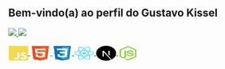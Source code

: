 ## Bem-vindo(a) ao perfil do Gustavo Kissel

 <div>
   <a href="https://github.com/Gustavo-Kissel">
   <img height="180em" src="https://github-readme-stats.vercel.app/api?username=Gustavo-Kissel&theme=midnight-purple&show_icons=true&hide_border=true&count_private=true"/>
   <img height="180em" src="https://github-readme-stats.vercel.app/api/top-langs/?username=Gustavo-Kissel&theme=midnight-purple&show_icons=true&hide_border=true&layout=compact"/>
</div>
    
<div style="display: inline_block"><br>
  <img align="center" alt="Js" height="30" width="40" src="https://raw.githubusercontent.com/devicons/devicon/master/icons/javascript/javascript-plain.svg">
  <img align="center" alt="HTML" height="30" width="40" src="https://raw.githubusercontent.com/devicons/devicon/master/icons/html5/html5-original.svg">
  <img align="center" alt="CSS" height="30" width="40" src="https://raw.githubusercontent.com/devicons/devicon/master/icons/css3/css3-original.svg">
  <img align= "center" alt="REACT" height="30" width="40" src="https://raw.githubusercontent.com/devicons/devicon/55609aa5bd817ff167afce0d965585c92040787a/icons/react/react-original.svg" />
  <img align= "center" alt="NEXT.JS" height="30" width="40" src="https://raw.githubusercontent.com/devicons/devicon/55609aa5bd817ff167afce0d965585c92040787a/icons/nextjs/nextjs-original.svg" />
  <img align= "center" alt="NODE.JS" height="30" width="40" src="https://raw.githubusercontent.com/devicons/devicon/55609aa5bd817ff167afce0d965585c92040787a/icons/nodejs/nodejs-original.svg" />
</div>
 
<br>
 

